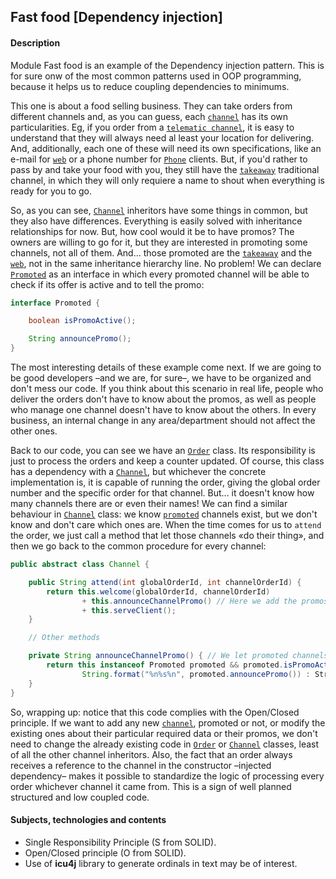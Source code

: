 ## Fast food \[Dependency injection]

#### Description

Module Fast food is an example of the Dependency injection pattern. This is for sure onw of the most
common patterns used in OOP programming, because it helps us to reduce coupling dependencies to minimums.

This one is about a food selling business. They can take orders from different channels
and, as you can guess, each [`channel`](src/main/java/channels/Channel.java) has its own particularities. Eg, if you order from a
[`telematic channel`](src/main/java/channels/TelematicChannel.java), it is easy to understand that they will always need al least your location
for delivering. And, additionally, each one of these will need its own specifications, like an e-mail for [`web`](src/main/java/channels/Web.java)
or a phone number for [`Phone`](src/main/java/channels/Phone.java) clients. But, if you'd rather to pass by and take your food with you,
they still have the [`takeaway`](src/main/java/channels/Takeaway.java) traditional channel, in which they will only requiere a name
to shout when everything is ready for you to go.

So, as you can see, [`Channel`](src/main/java/channels/Channel.java) inheritors have some things in common, but they also have
differences. Everything is easily solved with inheritance relationships for now. But, how cool would it be to
have promos? The owners are willing to go for it, but they are interested in promoting some channels, not all of them. And... those promoted are the
[`takeaway`](src/main/java/channels/Takeaway.java) and the [`web`](src/main/java/channels/Web.java), not in the same inheritance
hierarchy line. No problem! We can declare [`Promoted`](src/main/java/channels/Promoted.java) as an interface in which every
promoted channel will be able to check if its offer is active and to tell the promo:

```java
interface Promoted {

    boolean isPromoActive();

    String announcePromo();
}

````

The most interesting details of these example come next. If we are going to be good developers –and we are, for sure–, we have to be organized
and don't mess our code. If you think about this scenario in real life, people who deliver the orders don't have to know about the
promos, as well as people who manage one channel doesn't have to know about the others. In every business, an internal change
in any area/department should not affect the other ones.

Back to our code, you can
see we have an  [`Order`](src/main/java/management/Order.java) class. Its responsibility is just to process the orders and keep a counter updated.
Of course, this class has a dependency with a [`Channel`](src/main/java/channels/Channel.java), but whichever the
concrete implementation is, it is capable of running the order, giving the global order number and the specific order for that channel.
But... it doesn't know how many channels there are or even their names! We can find a similar behaviour
in [`Channel`](src/main/java/channels/Channel.java)
class: we know [`promoted`](src/main/java/channels/Promoted.java) channels exist, but we don't know and don't care
which ones are. When the time comes for us to `attend` the order, we just call a method that let those channels «do their thing»,
and then we go back to the common procedure for every channel:

```java
public abstract class Channel {

    public String attend(int globalOrderId, int channelOrderId) {
        return this.welcome(globalOrderId, channelOrderId)
                + this.announceChannelPromo() // Here we add the promos' info.
                + this.serveClient();
    }

    // Other methods

    private String announceChannelPromo() { // We let promoted channels check availability and tell their promos.
        return this instanceof Promoted promoted && promoted.isPromoActive() ?
                String.format("%n%s%n", promoted.announcePromo()) : StringUtils.EMPTY;
    }
}

````

So, wrapping up: notice that this code complies with the Open/Closed principle. If we want to add any
new [`channel`](src/main/java/channels/Channel.java),
promoted or not, or modify the existing ones about their particular required data or their promos, we don't need to change
the already existing code in [`Order`](src/main/java/management/Order.java) or [`Channel`](src/main/java/channels/Channel.java)
classes, least of all the other channel inheritors. Also, the fact that an order always receives a reference to
the channel in the constructor –injected dependency– makes it possible to standardize the logic of processing
every order whichever channel it came from. This is a sign of well planned structured and low coupled code.

#### Subjects, technologies and contents

- Single Responsibility Principle (S from SOLID).
- Open/Closed principle (O from SOLID).
- Use of **icu4j** library to generate ordinals in text may be of interest.